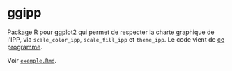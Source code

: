 # ggipp

Package R pour ggplot2 qui permet de respecter la charte graphique de l'IPP, via
`scale_color_ipp`, `scale_fill_ipp` et `theme_ipp`. Le code vient de [ce programme](https://github.com/drsimonj/blogR/blob/master/Rmd/creating_corporate_colors_ggplot2.Rmd).

Voir [`exemple.Rmd`](./exemples/exemple.Rmd).


